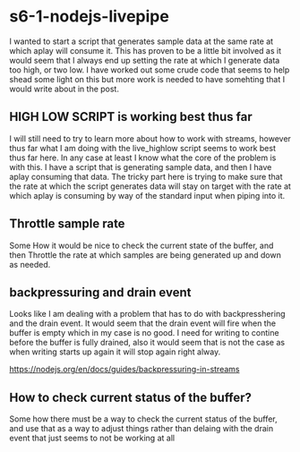 # s6-1-nodejs-livepipe

I wanted to start a script that generates sample data at the same rate at which aplay will consume it. This has proven to be a little bit involved as it would seem that I always end up setting the rate at which I generate data too high, or two low. I have worked out some crude code that seems to help shead some light on this but more work is needed to have somehting that I would write about in the post.

## HIGH LOW SCRIPT is working best thus far

I will still need to try to learn more about how to work with streams, however thus far what I am doing with the live\_highlow script seems to work best thus far here. In any case at least I know what the core of the problem is with this. I have a script that is generating sample data, and then I have aplay consuming that data. The tricky part here is trying to make sure that the rate at which the script generates data will stay on target with the rate at which aplay is consuming by way of the standard input when piping into it.

## Throttle sample rate

Some How it would be nice to check the current state of the buffer, and then Throttle the rate at which samples are being generated up and down as needed.

## backpressuring and drain event

Looks like I am dealing with a problem that has to do with backpresshering and the drain event. It would seem that the drain event will fire when the buffer is empty which in my case is no good. I need for writing to contine before the buffer is fully drained, also it would seem that is not the case as when writing starts up again it will stop again right alway.

https://nodejs.org/en/docs/guides/backpressuring-in-streams

## How to check current status of the buffer?

Some how there must be a way to check the current status of the buffer, and use that as a way to adjust things rather than delaing with the drain event that just seems to not be working at all